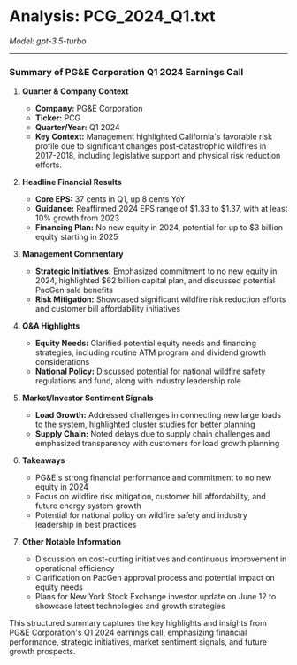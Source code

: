 # Analysis: PCG_2024_Q1.txt

*Model: gpt-3.5-turbo*

---

### Summary of PG&E Corporation Q1 2024 Earnings Call

1. **Quarter & Company Context**
   - **Company:** PG&E Corporation
   - **Ticker:** PCG
   - **Quarter/Year:** Q1 2024
   - **Key Context:** Management highlighted California's favorable risk profile due to significant changes post-catastrophic wildfires in 2017-2018, including legislative support and physical risk reduction efforts.

2. **Headline Financial Results**
   - **Core EPS:** 37 cents in Q1, up 8 cents YoY
   - **Guidance:** Reaffirmed 2024 EPS range of $1.33 to $1.37, with at least 10% growth from 2023
   - **Financing Plan:** No new equity in 2024, potential for up to $3 billion equity starting in 2025

3. **Management Commentary**
   - **Strategic Initiatives:** Emphasized commitment to no new equity in 2024, highlighted $62 billion capital plan, and discussed potential PacGen sale benefits
   - **Risk Mitigation:** Showcased significant wildfire risk reduction efforts and customer bill affordability initiatives

4. **Q&A Highlights**
   - **Equity Needs:** Clarified potential equity needs and financing strategies, including routine ATM program and dividend growth considerations
   - **National Policy:** Discussed potential for national wildfire safety regulations and fund, along with industry leadership role

5. **Market/Investor Sentiment Signals**
   - **Load Growth:** Addressed challenges in connecting new large loads to the system, highlighted cluster studies for better planning
   - **Supply Chain:** Noted delays due to supply chain challenges and emphasized transparency with customers for load growth planning

6. **Takeaways**
   - PG&E's strong financial performance and commitment to no new equity in 2024
   - Focus on wildfire risk mitigation, customer bill affordability, and future energy system growth
   - Potential for national policy on wildfire safety and industry leadership in best practices

7. **Other Notable Information**
   - Discussion on cost-cutting initiatives and continuous improvement in operational efficiency
   - Clarification on PacGen approval process and potential impact on equity needs
   - Plans for New York Stock Exchange investor update on June 12 to showcase latest technologies and growth strategies

This structured summary captures the key highlights and insights from PG&E Corporation's Q1 2024 earnings call, emphasizing financial performance, strategic initiatives, market sentiment signals, and future growth prospects.
